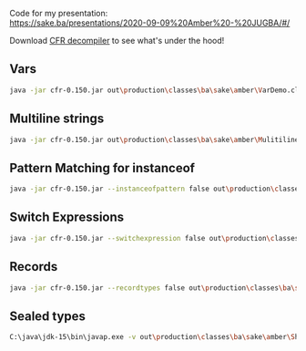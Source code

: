 
Code for my presentation:  
https://sake.ba/presentations/2020-09-09%20Amber%20-%20JUGBA/#/


Download [CFR decompiler](https://www.benf.org/other/cfr/) to see what's under the hood!

## Vars
```bash
java -jar cfr-0.150.jar out\production\classes\ba\sake\amber\VarDemo.class
```

## Multiline strings
```bash
java -jar cfr-0.150.jar out\production\classes\ba\sake\amber\MulitilineStringDemo.class
```

## Pattern Matching for instanceof 
```bash
java -jar cfr-0.150.jar --instanceofpattern false out\production\classes\ba\sake\amber\InstanceOfDemo.class
```

## Switch Expressions 
```bash
java -jar cfr-0.150.jar --switchexpression false out\production\classes\ba\sake\amber\SwitchDemo.class
```

## Records
```bash
java -jar cfr-0.150.jar --recordtypes false out\production\classes\ba\sake\amber\Person.class
```

## Sealed types
```bash
C:\java\jdk-15\bin\javap.exe -v out\production\classes\ba\sake\amber\Shape.class

```







